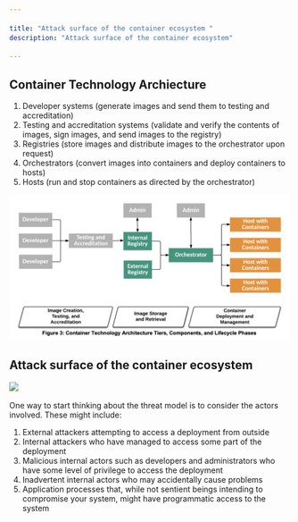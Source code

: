 ```yaml
---

title: "Attack surface of the container ecosystem "
description: "Attack surface of the container ecosystem"

---
```


## Container Technology Archiecture 

1. Developer systems (generate images and send them to testing and accreditation)
2. Testing and accreditation systems (validate and verify the contents of images, sign
images, and send images to the registry)
3. Registries (store images and distribute images to the orchestrator upon request)
4. Orchestrators (convert images into containers and deploy containers to hosts)
5. Hosts (run and stop containers as directed by the orchestrator)


![](/img/container-technology-arch.png)


## Attack surface of the container ecosystem

![](/img/Container-Threat-model.png)



One way to start thinking about the threat model is to consider the actors involved. These might include:

1. External attackers attempting to access a deployment from outside
2. Internal attackers who have managed to access some part of the deployment
3. Malicious internal actors such as developers and administrators who have some level of privilege to access the deployment
3. Inadvertent internal actors who may accidentally cause problems
4. Application processes that, while not sentient beings intending to compromise
your system, might have programmatic access to the system